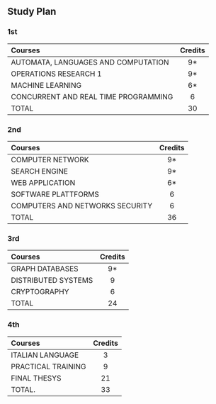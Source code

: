 ## Study Plan

### 1st 
| Courses    | Credits |
|:---------- |:-------:|
| AUTOMATA, LANGUAGES AND COMPUTATION    | 9*  |
| OPERATIONS RESEARCH 1                  | 9*  |
| MACHINE LEARNING                       | 6*  |
| CONCURRENT AND REAL TIME PROGRAMMING   | 6   |
|TOTAL                                   | 30  |

### 2nd 
| Courses    | Credits |
|:---------- |:-------:|
| COMPUTER NETWORK                              | 9*  |
| SEARCH ENGINE                                 | 9*  | 
| WEB APPLICATION                               | 6*  |
| SOFTWARE PLATTFORMS                           | 6   |
| COMPUTERS AND NETWORKS SECURITY               | 6   |
| TOTAL                                         | 36  |


### 3rd 
| Courses    | Credits |
|:---------- |:-------:|
| GRAPH DATABASES                        | 9*  |
| DISTRIBUTED SYSTEMS                    | 9   |
| CRYPTOGRAPHY                           | 6   |
| TOTAL                                  | 24  |


### 4th 
| Courses    | Credits |
|:---------- |:-------:|
| ITALIAN LANGUAGE                       | 3   |
| PRACTICAL TRAINING                     | 9   | 
| FINAL THESYS                           | 21  |
| TOTAL.                                 | 33  |






